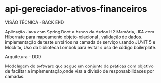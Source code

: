 # api-gereciador-ativos-financeiros


VISÃO TÉCNICA - BACK END

Aplicação Java com Spring Boot e banco de dados H2 Memória, JPA com Hibernate para mapeamento objeto-relacional ,
validação de dados, implementação de teste unitários na camada de serviço usando JUNIT 5 e Mockito, Uso da biblioteca Lombok  para evitar 
o uso de 
código boilerplate.

Arquitetura - DDD

Modelagem de software que segue um conjunto de práticas com objetivo de facilitar a implementação,onde visa a divisão de responsabilidades por camadas.
